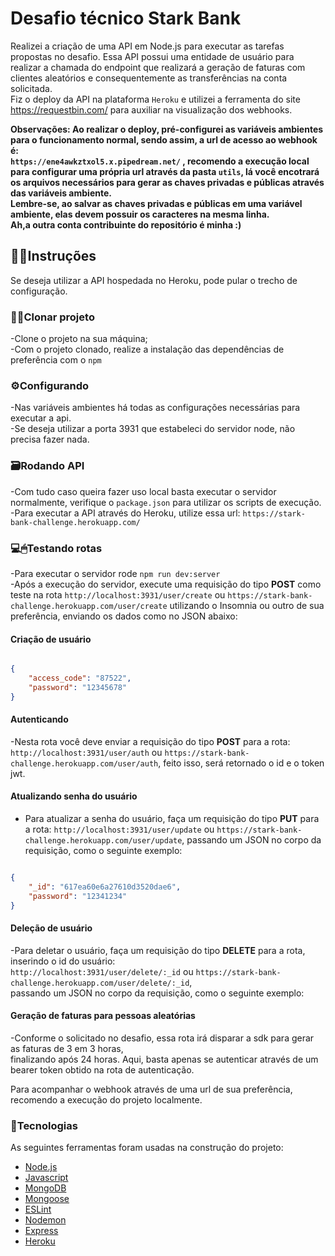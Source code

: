 # Desafio técnico Stark Bank

Realizei a criação de uma API em Node.js para executar as tarefas propostas no desafio. Essa API possui uma entidade de usuário para <br> 
realizar a chamada do endpoint que realizará a geração de faturas com clientes aleatórios e consequentemente as transferências na conta solicitada. <br>
Fiz o deploy da API na plataforma ```Heroku``` e utilizei a ferramenta do site https://requestbin.com/ para auxiliar na visualização dos webhooks. <br>

**Observações:
Ao realizar o deploy, pré-configurei as variáveis ambientes para o funcionamento normal, sendo assim, a url de acesso ao webhook é: <br> ```https://ene4awkztxol5.x.pipedream.net/``` , recomendo a execução local para configurar uma própria url através da pasta ```utils```, 
lá você encotrará os arquivos necessários para gerar as chaves privadas e públicas através das variáveis ambiente. <br>
Lembre-se, ao salvar as chaves privadas e públicas em uma variável ambiente, elas devem possuir os caracteres na mesma linha.
<br>
Ah,a outra conta contribuinte do repositório é minha :)**


## 👨‍🏫Instruções
Se deseja utilizar a API hospedada no Heroku, pode pular o trecho de configuração.<br>

### 👨‍💻Clonar projeto

-Clone o projeto na sua máquina; <br>
-Com o projeto clonado, realize a instalação das dependências de preferência com o ```npm```<br>

### ⚙Configurando 

-Nas variáveis ambientes há todas as configurações necessárias para executar a api.<br>
-Se deseja utilizar a porta 3931 que estabeleci do servidor node, não precisa fazer nada.<br>

### 🗃Rodando API

-Com tudo caso queira fazer uso local basta executar o servidor normalmente, verifique o ```package.json``` para utilizar os scripts de execução. <br>
-Para executar a API através do Heroku, utilize essa url: ```https://stark-bank-challenge.herokuapp.com/``` <br>

### 💻🖱Testando rotas
-Para executar o servidor rode ```npm run dev:server```<br>
-Após a execução do servidor, execute uma requisição do tipo **POST** como teste na rota ```http://localhost:3931/user/create``` ou 
```https://stark-bank-challenge.herokuapp.com/user/create``` utilizando o Insomnia ou outro de sua preferência, enviando os dados como no JSON abaixo:<br>

#### Criação de usuário

```JSON

{
	"access_code": "87522",
	"password": "12345678"
}

```


#### Autenticando
-Nesta rota você deve enviar a requisição do tipo **POST** para a rota: <br>
```http://localhost:3931/user/auth``` ou ```https://stark-bank-challenge.herokuapp.com/user/auth```, feito isso, será retornado o id e o token jwt.<br>

#### Atualizando senha do usuário

- Para atualizar a senha do usuário, faça um requisição do tipo **PUT** para a rota: ```http://localhost:3931/user/update``` ou ```https://stark-bank-challenge.herokuapp.com/user/update```, passando um JSON no corpo da requisição, como o seguinte exemplo: 


```JSON

{
	"_id": "617ea60e6a27610d3520dae6",
	"password": "12341234"
}

```

#### Deleção de usuário
-Para deletar o usuário, faça um requisição do tipo **DELETE** para a rota, inserindo o id do usuário: <br>
```http://localhost:3931/user/delete/:_id``` ou ```https://stark-bank-challenge.herokuapp.com/user/delete/:_id```, <br>
passando um JSON no corpo da requisição, como o seguinte exemplo: 

#### Geração de faturas para pessoas aleatórias
-Conforme o solicitado no desafio, essa rota irá disparar a sdk para gerar as faturas de 3 em 3 horas, <br>
finalizando após 24 horas. Aqui, basta apenas se autenticar através de um bearer token obtido na rota de autenticação.<br>

Para acompanhar o webhook através de uma url de sua preferência, recomendo a execução do projeto localmente. <br>



### 🔗Tecnologias

As seguintes ferramentas foram usadas na construção do projeto:<br>

- [Node.js](https://nodejs.org/en/)
- [Javascript](https://www.javascript.com/)
- [MongoDB](https://www.mongodb.com/pt-br)
- [Mongoose](https://mongoosejs.com/)
- [ESLint](https://eslint.org/)
- [Nodemon](https://nodemon.io/)
- [Express](https://expressjs.com/pt-br/)
- [Heroku](https://www.heroku.com/)

